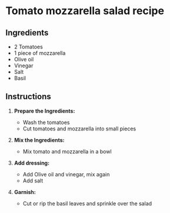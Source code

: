 # Tomato mozzarella salad recipe


## Ingredients

- 2 Tomatoes
- 1 piece of mozzarella
- Olive oil
- Vinegar
- Salt
- Basil


## Instructions

1. **Prepare the Ingredients:**
   - Wash the tomatoes
   - Cut tomatoes and mozzarella into small pieces

2. **Mix the Ingredients:**
   - Mix tomato and mozzarella in a bowl

3. **Add dressing:**
   - Add Olive oil and vinegar, mix again
   - Add salt
  
4. **Garnish:**
   - Cut or rip the basil leaves and sprinkle over the salad
